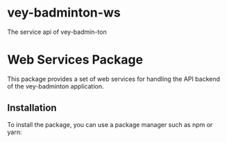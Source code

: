 # vey-badminton-ws

The service api of vey-badmin-ton

# Web Services Package

This package provides a set of web services for handling the API backend of the vey-badminton application.

## Installation

To install the package, you can use a package manager such as npm or yarn:
